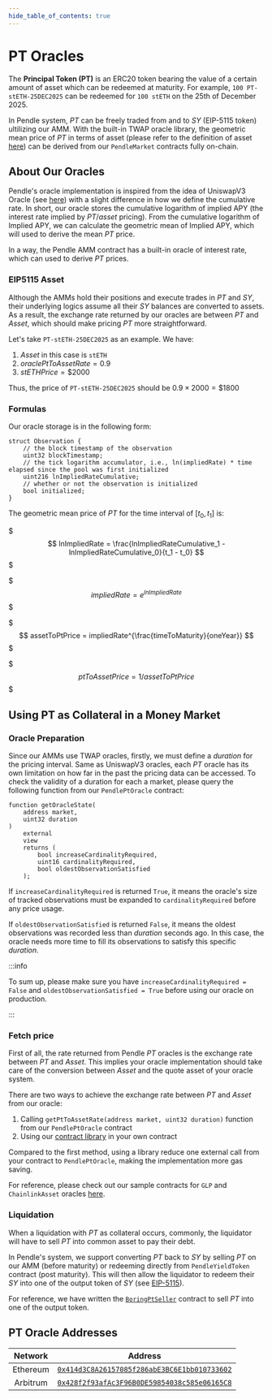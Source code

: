 ```yaml
---
hide_table_of_contents: true
---
```


# PT Oracles


The **Principal Token (PT)** is an ERC20 token bearing the value of a certain amount of asset which can be redeemed at maturity. For example, `100 PT-stETH-25DEC2025` can be redeemed for `100 stETH` on the 25th of December 2025.

In Pendle system, $PT$ can be freely traded from and to $SY$ (EIP-5115 token) ultilizing our AMM. With the built-in TWAP oracle library, the geometric mean price of $PT$ in terms of asset (please refer to the definition of asset [here](https://eips.ethereum.org/EIPS/eip-5115)) can be derived from our `PendleMarket` contracts fully on-chain.

## About Our Oracles

Pendle's oracle implementation is inspired from the idea of UniswapV3 Oracle (see [here](https://docs.uniswap.org/concepts/protocol/oracle)) with a slight difference in how we define the cumulative rate. In short, our oracle stores the cumulative logarithm of implied APY (the interest rate implied by $PT/asset$ pricing). From the cumulative logarithm of Implied APY, we can calculate the geometric mean of Implied APY, which will used to derive the mean $PT$ price.

In a way, the Pendle AMM contract has a built-in oracle of interest rate, which can used to derive $PT$ prices.


### EIP5115 Asset

Although the AMMs hold their positions and execute trades in $PT$ and $SY$, their underlying logics assume all their $SY$ balances are converted to assets. As a result, the exchange rate returned by our oracles are between $PT$ and $Asset$, which should make pricing $PT$ more straightforward.

Let's take `PT-stETH-25DEC2025` as an example. We have:
1. $Asset$ in this case is `stETH`
2. $oraclePtToAssetRate = 0.9$
3. $stETHPrice = \$2000$ 

Thus, the price of `PT-stETH-25DEC2025` should be $0.9 \times 2000 = \$1800$

### Formulas

Our oracle storage is in the following form:

```sol
struct Observation {
    // the block timestamp of the observation
    uint32 blockTimestamp;
    // the tick logarithm accumulator, i.e., ln(impliedRate) * time elapsed since the pool was first initialized
    uint216 lnImpliedRateCumulative;
    // whether or not the observation is initialized
    bool initialized;
}
```

The geometric mean price of $PT$ for the time interval of $[t_0, t_1]$ is:

$$$
lnImpliedRate = \frac{lnImpliedRateCumulative_1 - lnImpliedRateCumulative_0}{t_1 - t_0}
$$$

$$$
impliedRate = e^{lnImpliedRate}
$$$

$$$
assetToPtPrice = impliedRate^{\frac{timeToMaturity}{oneYear}}
$$$

$$$
ptToAssetPrice = 1 / assetToPtPrice
$$$


## Using PT as Collateral in a Money Market

### Oracle Preparation

Since our AMMs use TWAP oracles, firstly, we must define a $duration$ for the pricing interval. Same as UniswapV3 oracles, each $PT$ oracle has its own limitation on how far in the past the pricing data can be accessed. To check the validity of a duration for each a market, please query the following function from our `PendlePtOracle` contract:

```sol
function getOracleState(
    address market,
    uint32 duration
)
    external
    view
    returns (
        bool increaseCardinalityRequired,
        uint16 cardinalityRequired,
        bool oldestObservationSatisfied
    );
```

If `increaseCardinalityRequired` is returned `True`, it means the oracle's size of tracked observations must be expanded to `cardinalityRequired` before any price usage.

If `oldestObservationSatisfied` is returned `False`, it means the oldest observations was recorded less than $duration$ seconds ago. In this case, the oracle needs more time to fill its observations to satisfy this specific $duration$.

:::info

To sum up, please make sure you have `increaseCardinalityRequired = False` and `oldestObservationSatisfied = True` before using our oracle on production.

:::

### Fetch price

First of all, the rate returned from Pendle $PT$ oracles is the exchange rate between $PT$ and $Asset$. This implies your oracle implementation should take care of the conversion between $Asset$ and the quote asset of your oracle system. 

There are two ways to achieve the exchange rate between $PT$ and $Asset$ from our oracle:
1. Calling `getPtToAssetRate(address market, uint32 duration)` function from our `PendlePtOracle` contract
2. Using our [contract library](https://github.com/pendle-finance/pendle-core-v2-public/blob/main/contracts/oracles/PendlePtOracleLib.sol) in your own contract

Compared to the first method, using a library reduce one external call from your contract to `PendlePtOracle`, making the implementation more gas saving.

For reference, please check out our sample contracts for `GLP` and `ChainlinkAsset` oracles [here](https://github.com/pendle-finance/pendle-core-v2-public/tree/main/contracts/oracles/samples). 

### Liquidation

When a liquidation with $PT$ as collateral occurs, commonly, the liquidator will have to sell $PT$ into common asset to pay their debt. 

In Pendle's system, we support converting $PT$ back to $SY$ by selling $PT$ on our AMM (before maturity) or redeeming directly from `PendleYieldToken` contract (post maturity). This will then allow the liquidator to redeem their $SY$ into one of the output token of $SY$ (see [EIP-5115](https://eips.ethereum.org/EIPS/eip-5115)).

For reference, we have written the [`BoringPtSeller`](https://github.com/pendle-finance/pendle-core-v2-public/blob/main/contracts/offchain-helpers/BoringPtSeller.sol) contract to sell $PT$ into one of the output token.

## PT Oracle Addresses

| Network  |                                                               Address                                                                |
| :------: | :----------------------------------------------------------------------------------------------------------------------------------: |
| Ethereum | [`0x414d3C8A26157085f286abE3BC6E1bb010733602`](https://etherscan.io/address/0x414d3C8A26157085f286abE3BC6E1bb010733602#readContract) |
| Arbitrum | [`0x428f2f93afAc3F96B0DE59854038c585e06165C8`](https://arbiscan.io/address/0x428f2f93afAc3F96B0DE59854038c585e06165C8#readContract)  |
